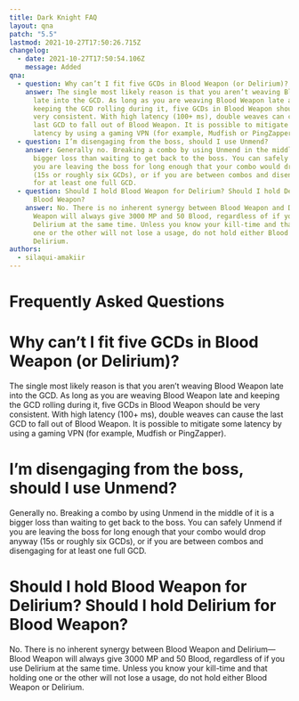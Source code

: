 ```yaml
---
title: Dark Knight FAQ
layout: qna
patch: "5.5"
lastmod: 2021-10-27T17:50:26.715Z
changelog:
  - date: 2021-10-27T17:50:54.106Z
    message: Added
qna:
  - question: Why can’t I fit five GCDs in Blood Weapon (or Delirium)?
    answer: The single most likely reason is that you aren’t weaving Blood Weapon
      late into the GCD. As long as you are weaving Blood Weapon late and
      keeping the GCD rolling during it, five GCDs in Blood Weapon should be
      very consistent. With high latency (100+ ms), double weaves can cause the
      last GCD to fall out of Blood Weapon. It is possible to mitigate some
      latency by using a gaming VPN (for example, Mudfish or PingZapper).
  - question: I’m disengaging from the boss, should I use Unmend?
    answer: Generally no. Breaking a combo by using Unmend in the middle of it is a
      bigger loss than waiting to get back to the boss. You can safely Unmend if
      you are leaving the boss for long enough that your combo would drop anyway
      (15s or roughly six GCDs), or if you are between combos and disengaging
      for at least one full GCD.
  - question: Should I hold Blood Weapon for Delirium? Should I hold Delirium for
      Blood Weapon?
    answer: No. There is no inherent synergy between Blood Weapon and Delirium—Blood
      Weapon will always give 3000 MP and 50 Blood, regardless of if you use
      Delirium at the same time. Unless you know your kill-time and that holding
      one or the other will not lose a usage, do not hold either Blood Weapon or
      Delirium.
authors:
  - silaqui-amakiir
---
```

# Frequently Asked Questions

# Why can’t I fit five GCDs in Blood Weapon (or Delirium)?

The single most likely reason is that you aren’t weaving Blood Weapon late into the GCD. As long as you are weaving Blood Weapon late and keeping the GCD rolling during it, five GCDs in Blood Weapon should be very consistent. With high latency (100+ ms), double weaves can cause the last GCD to fall out of Blood Weapon. It is possible to mitigate some latency by using a gaming VPN (for example, Mudfish or PingZapper).

# I’m disengaging from the boss, should I use Unmend?

Generally no. Breaking a combo by using Unmend in the middle of it is a bigger loss than waiting to get back to the boss. You can safely Unmend if you are leaving the boss for long enough that your combo would drop anyway (15s or roughly six GCDs), or if you are between combos and disengaging for at least one full GCD.

# Should I hold Blood Weapon for Delirium? Should I hold Delirium for Blood Weapon?

No. There is no inherent synergy between Blood Weapon and Delirium—Blood Weapon will always give 3000 MP and 50 Blood, regardless of if you use Delirium at the same time. Unless you know your kill-time and that holding one or the other will not lose a usage, do not hold either Blood Weapon or Delirium.